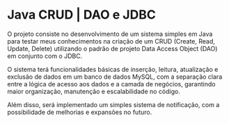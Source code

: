 # Java CRUD | DAO e JDBC
O projeto consiste no desenvolvimento de um sistema simples em Java para testar meus conhecimentos na criação de um CRUD (Create, Read, Update, Delete) utilizando o padrão de projeto Data Access Object (DAO) em conjunto com o JDBC. 

O sistema terá funcionalidades básicas de inserção, leitura, atualização e exclusão de dados em um banco de dados MySQL, com a separação clara entre a lógica de acesso aos dados e a camada de negócios, garantindo maior organização, manutenção e escalabilidade no código. 

Além disso, será implementado um simples sistema de notificação, com a possibilidade de melhorias e expansões no futuro.
